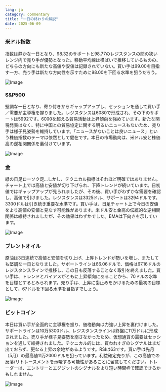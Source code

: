 ```yaml
---
lang: ja
category: commentary
title: "一日の終わりの解説"
date: 2025-06-09
---
```


### 米ドル指数

指数は静かな一日となり、98.32のサポートと98.77のレジスタンスの間の狭いレンジ内で売り手が優勢となった。移動平均線は横ばいで推移しているものの、どちらの方向にも新たな高値や安値は記録されていない。買い手は99.00を目指す一方、売り手は新たな方向性を示すために98.00を下回る水準を狙うだろう。

![Image](https://markleighedu.github.io/img/Jun-2025/09-Jun-2025/usdindex.jpg)

### S&P500

堅調な一日となり、寄り付きからギャップアップし、セッションを通して買い手／需要が主導権を握りました。レジスタンスは6080で形成され、その下のサポートは5992です。6000を超える貿易活動は上昇傾向を強めています。新たな関税発表はなく、特に中国との貿易協定に関する明るいニュースもないため、売り手は様子見姿勢を維持しています。「ニュースがないことは良いニュース」という株価指数のテーマは依然として健在です。本日の市場動向は、米ドル安と株価高の逆相関関係を裏付けています。

![Image](https://markleighedu.github.io/img/Jun-2025/09-Jun-2025/sp500.jpg)

### 金

緑の日足ローソク足…しかし、テクニカル指標はそれほど明確ではありません。チャート上では高値と安値が切り下げられ、下降トレンドが続いています。日初値ではギャップアップが見られましたが、その後、買い手がわずかな需要を確認し、高値で引けました。レジスタンスは3325ドル、サポートは3294ドルです。3300ドルは引き続き重要な水準です。買い手は、日足チャート上で今日の安値をより高値の安値と見なす可能性があります。米ドル安と金高の伝統的な逆相関関係は維持されましたが、その効果はわずかでした。EMAは下向きを示しています。

![Image](https://markleighedu.github.io/img/Jun-2025/09-Jun-2025/gold.jpg)

### ブレントオイル

原油は3日連続で高値と安値を切り上げ、上昇トレンドが勢いを増し、またしても堅調な一日となりました。サポートラインは66.06ドルで、価格は67.16ドルのレジスタンスラインで推移し、この日も反落することなく取引を終えました。買い手は、トレンドとバイアスがともに上昇傾向にあることから、70ドルの水準を目標とするとみられます。売り手は、上昇に歯止めをかけるための最初の目標として、67ドルを下回る水準を目指すでしょう。

![Image](https://markleighedu.github.io/img/Jun-2025/09-Jun-2025/brentoil.jpg)

### ビットコイン

本日は買い手が全面的に主導権を握り、価格動向は力強い上昇を裏付けました。サポートラインは10万5300ドル、レジスタンスラインは終盤に11万ドルに形成されました。売り手が様子見姿勢を崩さなかったため、仮想通貨の需要はセッションを通して維持されました。テクニカル的には、買われすぎのシグナルはまだ出ておらず、更なる上昇の余地があるようです。RSIは63です。買い手は先月（5月）の最高値11万2000ドルを狙っています。利益確定売りが、この高値での反落/リトレースメントを示唆する可能性があることに留意してください。トレーダーは、エントリーとエグジットのシグナルをより短い時間枠で確認できるかもしれません。

![Image](https://markleighedu.github.io/img/Jun-2025/09-Jun-2025/bitcoin.jpg)

